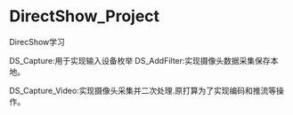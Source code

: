 # DirectShow_Project
DirecShow学习

DS_Capture:用于实现输入设备枚举
DS_AddFilter:实现摄像头数据采集保存本地。

DS_Capture_Video:实现摄像头采集并二次处理.原打算为了实现编码和推流等操作。